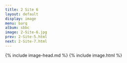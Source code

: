 ```yaml
---
title: 2 Site 6
layout: default
display: image
menu: barq
album: sbbc
image: 2-Site-6.jpg
prev: 2-Site-5.html
next: 2-Site-7.html
---
```

{% include image-head.md %}
{% include image.html %}